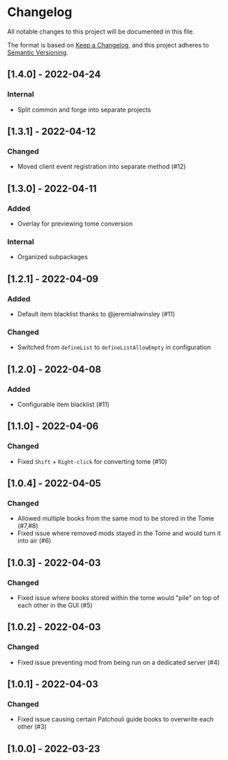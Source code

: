 # Changelog
All notable changes to this project will be documented in this file.

The format is based on [Keep a Changelog](https://keepachangelog.com/en/1.0.0/),
and this project adheres to [Semantic Versioning](https://semver.org/spec/v2.0.0.html).

## [1.4.0] - 2022-04-24
### Internal
- Split common and forge into separate projects

## [1.3.1] - 2022-04-12
### Changed
- Moved client event registration into separate method (#12)

## [1.3.0] - 2022-04-11
### Added
- Overlay for previewing tome conversion
### Internal
- Organized subpackages

## [1.2.1] - 2022-04-09
### Added
- Default item blacklist thanks to @jeremiahwinsley (#11)
### Changed
- Switched from `defineList` to `defineListAllowEmpty` in configuration

## [1.2.0] - 2022-04-08
### Added
- Configurable item blacklist (#11)

## [1.1.0] - 2022-04-06
### Changed
- Fixed `Shift` + `Right-click` for converting tome (#10)

## [1.0.4] - 2022-04-05
### Changed
- Allowed multiple books from the same mod to be stored in the Tome (#7,#8)
- Fixed issue where removed mods stayed in the Tome and would turn it into air (#6)

## [1.0.3] - 2022-04-03
### Changed
- Fixed issue where books stored within the tome would "pile" on top of each other in the GUI (#5)

## [1.0.2] - 2022-04-03
### Changed
- Fixed issue preventing mod from being run on a dedicated server (#4)

## [1.0.1] - 2022-04-03
### Changed
- Fixed issue causing certain Patchouli guide books to overwrite each other (#3)

## [1.0.0] - 2022-03-23